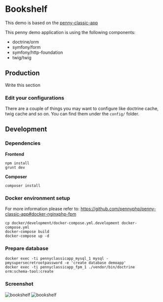 # Bookshelf

This demo is based on the [penny-classic-app](https://github.com/pennyphp/penny-classic-app)

This penny demo application is using the following components:

- doctrine/orm
- symfony/form
- symfony/http-foundation
- twig/twig


## Production

Write this section

### Edit your configurations
There are a couple of things you may want to configure like doctrine cache, twig cache and so on.
You can find them under the `config/` folder.

## Development

### Dependencies

**Frontend**

```
npm install
grunt dev
```

**Composer**
```
composer install
```

### Docker environment setup

For more information please refer to: https://github.com/pennyphp/penny-classic-app#docker-nginxphp-fpm

```
cp docker/development/docker-compose.yml.development docker-compose.yml
docker-compose build
docker-compose up -d
```

### Prepare database

```
docker exec -ti pennyclassicapp_mysql_1 mysql -pmysupersecretrootpassword -e 'create database demoapp'
docker exec -ti pennyclassicapp_fpm_1 ./vendor/bin/doctrine orm:schema-tool:create
```

### Screenshot

![bookshelf](http://i.imgur.com/Up5tHCd.png)
![bookshelf](http://i.imgur.com/Df4X2uC.png)
